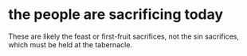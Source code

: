 # the people are sacrificing today

These are likely the feast or first-fruit sacrifices, not the sin sacrifices, which must be held at the tabernacle.